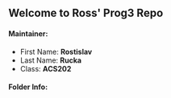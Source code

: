 ## Welcome to Ross' Prog3 Repo

#### Maintainer:
- First Name: **Rostislav**
- Last Name: **Rucka**
- Class: **ACS202**


#### Folder Info: